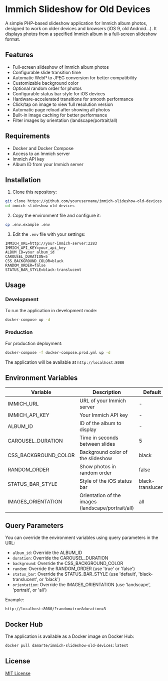 # Immich Slideshow for Old Devices

A simple PHP-based slideshow application for Immich album photos, designed to work on older devices and browsers (iOS 9, old Android...). It displays photos from a specified Immich album in a full-screen slideshow format.

## Features

- Full-screen slideshow of Immich album photos
- Configurable slide transition time
- Automatic WebP to JPEG conversion for better compatibility
- Customizable background color
- Optional random order for photos
- Configurable status bar style for iOS devices
- Hardware-accelerated transitions for smooth performance
- Click/tap on image to view full resolution version
- Automatic page reload after showing all photos
- Built-in image caching for better performance
- Filter images by orientation (landscape/portrait/all)

## Requirements

- Docker and Docker Compose
- Access to an Immich server
- Immich API key
- Album ID from your Immich server

## Installation

1. Clone this repository:
```bash
git clone https://github.com/yourusername/immich-slideshow-old-devices.git
cd immich-slideshow-old-devices
```

2. Copy the environment file and configure it:
```bash
cp .env.example .env
```

3. Edit the `.env` file with your settings:
```env
IMMICH_URL=http://your-immich-server:2283
IMMICH_API_KEY=your_api_key
ALBUM_ID=your_album_id
CAROUSEL_DURATION=5
CSS_BACKGROUND_COLOR=black
RANDOM_ORDER=false
STATUS_BAR_STYLE=black-translucent
```

## Usage

### Development

To run the application in development mode:

```bash
docker-compose up -d
```

### Production

For production deployment:

```bash
docker-compose -f docker-compose.prod.yml up -d
```

The application will be available at `http://localhost:8080`

## Environment Variables

| Variable | Description | Default | Required |
|----------|------------|---------|----------|
| IMMICH_URL | URL of your Immich server | - | Yes |
| IMMICH_API_KEY | Your Immich API key | - | Yes |
| ALBUM_ID | ID of the album to display | - | Yes |
| CAROUSEL_DURATION | Time in seconds between slides | 5 | No |
| CSS_BACKGROUND_COLOR | Background color of the slideshow | black | No |
| RANDOM_ORDER | Show photos in random order | false | No |
| STATUS_BAR_STYLE | Style of the iOS status bar | black-translucent | No |
| IMAGES_ORIENTATION | Orientation of the images (landscape/portrait/all) | all | No |

## Query Parameters

You can override the environment variables using query parameters in the URL:

- `album_id`: Override the ALBUM_ID
- `duration`: Override the CAROUSEL_DURATION
- `background`: Override the CSS_BACKGROUND_COLOR
- `random`: Override the RANDOM_ORDER (use 'true' or 'false')
- `status_bar`: Override the STATUS_BAR_STYLE (use 'default', 'black-translucent', or 'black')
- `orientation`: Override the IMAGES_ORIENTATION (use 'landscape', 'portrait', or 'all')

Example:
```
http://localhost:8080/?random=true&duration=3
```

## Docker Hub

The application is available as a Docker image on Docker Hub:

```bash
docker pull damarte/immich-slideshow-old-devices:latest
```

## License

[MIT License](LICENSE)